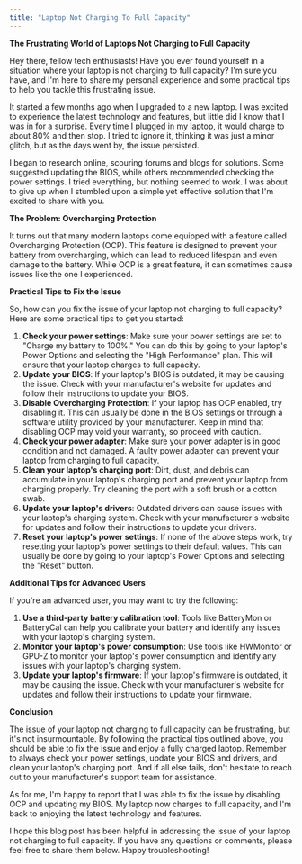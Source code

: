 ```yaml
---
title: "Laptop Not Charging To Full Capacity"
---
```


**The Frustrating World of Laptops Not Charging to Full Capacity**

Hey there, fellow tech enthusiasts! Have you ever found yourself in a situation where your laptop is not charging to full capacity? I'm sure you have, and I'm here to share my personal experience and some practical tips to help you tackle this frustrating issue.

It started a few months ago when I upgraded to a new laptop. I was excited to experience the latest technology and features, but little did I know that I was in for a surprise. Every time I plugged in my laptop, it would charge to about 80% and then stop. I tried to ignore it, thinking it was just a minor glitch, but as the days went by, the issue persisted.

I began to research online, scouring forums and blogs for solutions. Some suggested updating the BIOS, while others recommended checking the power settings. I tried everything, but nothing seemed to work. I was about to give up when I stumbled upon a simple yet effective solution that I'm excited to share with you.

**The Problem: Overcharging Protection**

It turns out that many modern laptops come equipped with a feature called Overcharging Protection (OCP). This feature is designed to prevent your battery from overcharging, which can lead to reduced lifespan and even damage to the battery. While OCP is a great feature, it can sometimes cause issues like the one I experienced.

**Practical Tips to Fix the Issue**

So, how can you fix the issue of your laptop not charging to full capacity? Here are some practical tips to get you started:

1. **Check your power settings**: Make sure your power settings are set to "Charge my battery to 100%." You can do this by going to your laptop's Power Options and selecting the "High Performance" plan. This will ensure that your laptop charges to full capacity.
2. **Update your BIOS**: If your laptop's BIOS is outdated, it may be causing the issue. Check with your manufacturer's website for updates and follow their instructions to update your BIOS.
3. **Disable Overcharging Protection**: If your laptop has OCP enabled, try disabling it. This can usually be done in the BIOS settings or through a software utility provided by your manufacturer. Keep in mind that disabling OCP may void your warranty, so proceed with caution.
4. **Check your power adapter**: Make sure your power adapter is in good condition and not damaged. A faulty power adapter can prevent your laptop from charging to full capacity.
5. **Clean your laptop's charging port**: Dirt, dust, and debris can accumulate in your laptop's charging port and prevent your laptop from charging properly. Try cleaning the port with a soft brush or a cotton swab.
6. **Update your laptop's drivers**: Outdated drivers can cause issues with your laptop's charging system. Check with your manufacturer's website for updates and follow their instructions to update your drivers.
7. **Reset your laptop's power settings**: If none of the above steps work, try resetting your laptop's power settings to their default values. This can usually be done by going to your laptop's Power Options and selecting the "Reset" button.

**Additional Tips for Advanced Users**

If you're an advanced user, you may want to try the following:

1. **Use a third-party battery calibration tool**: Tools like BatteryMon or BatteryCal can help you calibrate your battery and identify any issues with your laptop's charging system.
2. **Monitor your laptop's power consumption**: Use tools like HWMonitor or GPU-Z to monitor your laptop's power consumption and identify any issues with your laptop's charging system.
3. **Update your laptop's firmware**: If your laptop's firmware is outdated, it may be causing the issue. Check with your manufacturer's website for updates and follow their instructions to update your firmware.

**Conclusion**

The issue of your laptop not charging to full capacity can be frustrating, but it's not insurmountable. By following the practical tips outlined above, you should be able to fix the issue and enjoy a fully charged laptop. Remember to always check your power settings, update your BIOS and drivers, and clean your laptop's charging port. And if all else fails, don't hesitate to reach out to your manufacturer's support team for assistance.

As for me, I'm happy to report that I was able to fix the issue by disabling OCP and updating my BIOS. My laptop now charges to full capacity, and I'm back to enjoying the latest technology and features.

I hope this blog post has been helpful in addressing the issue of your laptop not charging to full capacity. If you have any questions or comments, please feel free to share them below. Happy troubleshooting!